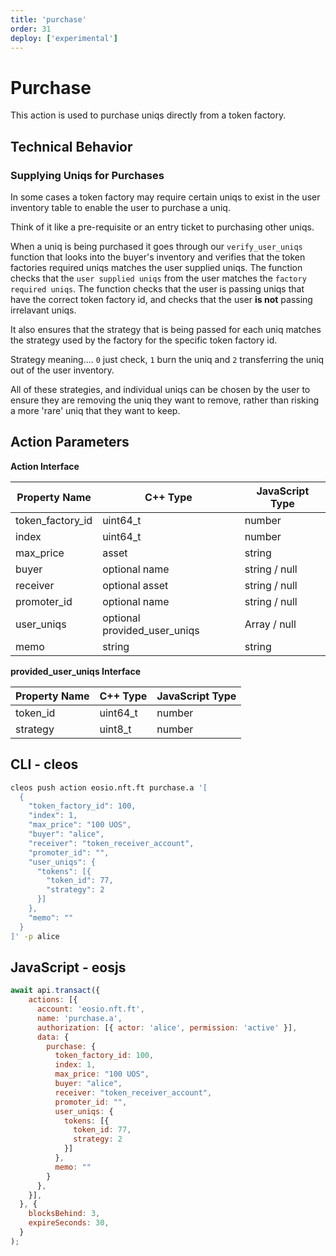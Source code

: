 ```yaml
---
title: 'purchase'
order: 31
deploy: ['experimental']
---
```


# Purchase

This action is used to purchase uniqs directly from a token factory.

## Technical Behavior

### Supplying Uniqs for Purchases

In some cases a token factory may require certain uniqs to exist in the user inventory table to enable the user to purchase a uniq.

Think of it like a pre-requisite or an entry ticket to purchasing other uniqs.

When a uniq is being purchased it goes through our `verify_user_uniqs` function that looks into the buyer's inventory and verifies that the token factories required uniqs matches the user supplied uniqs. The function checks that the `user supplied uniqs` from the user matches the `factory required uniqs`. The function checks that the user is passing uniqs that have the correct token factory id, and checks that the user **is not** passing irrelavant uniqs.

It also ensures that the strategy that is being passed for each uniq matches the strategy used by the factory for the specific token factory id.

Strategy meaning.... `0` just check, `1` burn the uniq and `2` transferring the uniq out of the user inventory.

All of these strategies, and individual uniqs can be chosen by the user to ensure they are removing the uniq they want to remove, rather than risking a more 'rare' uniq that they want to keep.


## Action Parameters

**Action Interface**

| Property Name       | C++ Type                       | JavaScript Type       |
| ------------------- | ------------------------------ | --------------------- |
| token_factory_id    | uint64_t                       | number                |
| index               | uint64_t                       | number                |
| max_price           | asset                          | string                |
| buyer               | optional name                  | string / null         |
| receiver            | optional asset                 | string / null         |
| promoter_id         | optional name                  | string / null         |
| user_uniqs          | optional provided_user_uniqs   | Array / null          |
| memo                | string                         | string                |

**provided_user_uniqs Interface**

| Property Name    | C++ Type | JavaScript Type |
| ---------------- | -------- | --------------- |
| token_id         | uint64_t | number          |
| strategy         | uint8_t  | number          |


## CLI - cleos

```bash
cleos push action eosio.nft.ft purchase.a '[
  {
    "token_factory_id": 100,
    "index": 1,
    "max_price": "100 UOS",
    "buyer": "alice",
    "receiver": "token_receiver_account",
    "promoter_id": "",
    "user_uniqs": {
      "tokens": [{
        "token_id": 77,
        "strategy": 2
      }]
    },
    "memo": ""
  }
]' -p alice
```

## JavaScript - eosjs

```js
await api.transact({
    actions: [{
      account: 'eosio.nft.ft',
      name: 'purchase.a',
      authorization: [{ actor: 'alice', permission: 'active' }],
      data: {
        purchase: {
          token_factory_id: 100,
          index: 1,
          max_price: "100 UOS",
          buyer: "alice",
          receiver: "token_receiver_account",
          promoter_id: "",
          user_uniqs: {
            tokens: [{
              token_id: 77,
              strategy: 2
            }]
          },
          memo: ""
        }
      },
    }],
  }, {
    blocksBehind: 3,
    expireSeconds: 30,
  }
);
```
